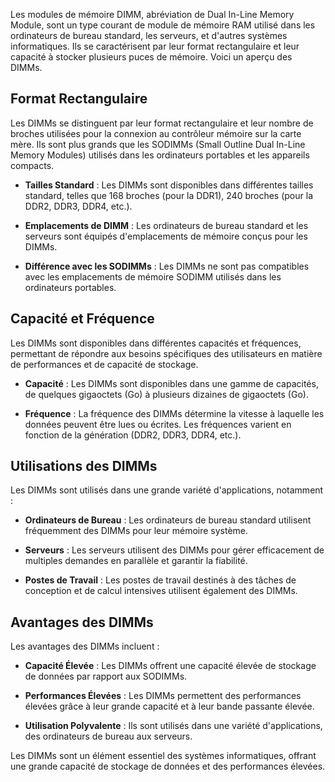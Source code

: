 
Les modules de mémoire DIMM, abréviation de Dual In-Line Memory Module, sont un type courant de module de mémoire RAM utilisé dans les ordinateurs de bureau standard, les serveurs, et d'autres systèmes informatiques. Ils se caractérisent par leur format rectangulaire et leur capacité à stocker plusieurs puces de mémoire. Voici un aperçu des DIMMs.

## Format Rectangulaire

Les DIMMs se distinguent par leur format rectangulaire et leur nombre de broches utilisées pour la connexion au contrôleur mémoire sur la carte mère. Ils sont plus grands que les SODIMMs (Small Outline Dual In-Line Memory Modules) utilisés dans les ordinateurs portables et les appareils compacts.

- **Tailles Standard** : Les DIMMs sont disponibles dans différentes tailles standard, telles que 168 broches (pour la DDR1), 240 broches (pour la DDR2, DDR3, DDR4, etc.).

- **Emplacements de DIMM** : Les ordinateurs de bureau standard et les serveurs sont équipés d'emplacements de mémoire conçus pour les DIMMs.

- **Différence avec les SODIMMs** : Les DIMMs ne sont pas compatibles avec les emplacements de mémoire SODIMM utilisés dans les ordinateurs portables.

## Capacité et Fréquence

Les DIMMs sont disponibles dans différentes capacités et fréquences, permettant de répondre aux besoins spécifiques des utilisateurs en matière de performances et de capacité de stockage.

- **Capacité** : Les DIMMs sont disponibles dans une gamme de capacités, de quelques gigaoctets (Go) à plusieurs dizaines de gigaoctets (Go).

- **Fréquence** : La fréquence des DIMMs détermine la vitesse à laquelle les données peuvent être lues ou écrites. Les fréquences varient en fonction de la génération (DDR2, DDR3, DDR4, etc.).

## Utilisations des DIMMs

Les DIMMs sont utilisés dans une grande variété d'applications, notamment :

- **Ordinateurs de Bureau** : Les ordinateurs de bureau standard utilisent fréquemment des DIMMs pour leur mémoire système.

- **Serveurs** : Les serveurs utilisent des DIMMs pour gérer efficacement de multiples demandes en parallèle et garantir la fiabilité.

- **Postes de Travail** : Les postes de travail destinés à des tâches de conception et de calcul intensives utilisent également des DIMMs.

## Avantages des DIMMs

Les avantages des DIMMs incluent :

- **Capacité Élevée** : Les DIMMs offrent une capacité élevée de stockage de données par rapport aux SODIMMs.

- **Performances Élevées** : Les DIMMs permettent des performances élevées grâce à leur grande capacité et à leur bande passante élevée.

- **Utilisation Polyvalente** : Ils sont utilisés dans une variété d'applications, des ordinateurs de bureau aux serveurs.

Les DIMMs sont un élément essentiel des systèmes informatiques, offrant une grande capacité de stockage de données et des performances élevées.


